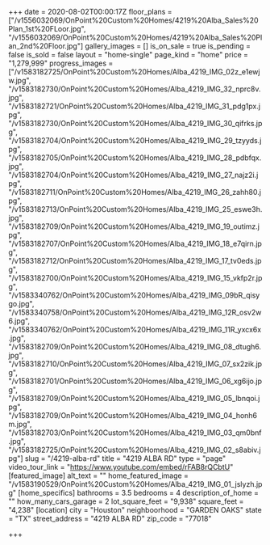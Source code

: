 +++
date = 2020-08-02T00:00:17Z
floor_plans = ["/v1556032069/OnPoint%20Custom%20Homes/4219%20Alba_Sales%20Plan_1st%20FLoor.jpg", "/v1556032069/OnPoint%20Custom%20Homes/4219%20Alba_Sales%20Plan_2nd%20Floor.jpg"]
gallery_images = []
is_on_sale = true
is_pending = false
is_sold = false
layout = "home-single"
page_kind = "home"
price = "1,279,999"
progress_images = ["/v1583182725/OnPoint%20Custom%20Homes/Alba_4219_IMG_02z_e1ewjw.jpg", "/v1583182730/OnPoint%20Custom%20Homes/Alba_4219_IMG_32_nprc8v.jpg", "/v1583182721/OnPoint%20Custom%20Homes/Alba_4219_IMG_31_pdg1px.jpg", "/v1583182730/OnPoint%20Custom%20Homes/Alba_4219_IMG_30_qifrks.jpg", "/v1583182704/OnPoint%20Custom%20Homes/Alba_4219_IMG_29_tzyyds.jpg", "/v1583182705/OnPoint%20Custom%20Homes/Alba_4219_IMG_28_pdbfqx.jpg", "/v1583182704/OnPoint%20Custom%20Homes/Alba_4219_IMG_27_najz2i.jpg", "/v1583182711/OnPoint%20Custom%20Homes/Alba_4219_IMG_26_zahh80.jpg", "/v1583182713/OnPoint%20Custom%20Homes/Alba_4219_IMG_25_eswe3h.jpg", "/v1583182709/OnPoint%20Custom%20Homes/Alba_4219_IMG_19_outimz.jpg", "/v1583182707/OnPoint%20Custom%20Homes/Alba_4219_IMG_18_e7qirn.jpg", "/v1583182712/OnPoint%20Custom%20Homes/Alba_4219_IMG_17_tv0eds.jpg", "/v1583182700/OnPoint%20Custom%20Homes/Alba_4219_IMG_15_vkfp2r.jpg", "/v1583340762/OnPoint%20Custom%20Homes/Alba_4219_IMG_09bR_qisygo.jpg", "/v1583340758/OnPoint%20Custom%20Homes/Alba_4219_IMG_12R_osv2w6.jpg", "/v1583340762/OnPoint%20Custom%20Homes/Alba_4219_IMG_11R_yxcx6x.jpg", "/v1583182709/OnPoint%20Custom%20Homes/Alba_4219_IMG_08_dtugh6.jpg", "/v1583182710/OnPoint%20Custom%20Homes/Alba_4219_IMG_07_sx2zik.jpg", "/v1583182701/OnPoint%20Custom%20Homes/Alba_4219_IMG_06_xg6ijo.jpg", "/v1583182709/OnPoint%20Custom%20Homes/Alba_4219_IMG_05_lbnqoi.jpg", "/v1583182709/OnPoint%20Custom%20Homes/Alba_4219_IMG_04_honh6m.jpg", "/v1583182703/OnPoint%20Custom%20Homes/Alba_4219_IMG_03_qm0bnf.jpg", "/v1583182725/OnPoint%20Custom%20Homes/Alba_4219_IMG_02_s8abiv.jpg"]
slug = "/4219-alba-rd"
title = "4219 ALBA RD"
type = "page"
video_tour_link = "https://www.youtube.com/embed/rFAB8rQCbtU"
[featured_image]
alt_text = ""
home_featured_image = "/v1583190529/OnPoint%20Custom%20Homes/Alba_4219_IMG_01_jslyzh.jpg"
[home_specifics]
bathrooms = 3.5
bedrooms = 4
description_of_home = ""
how_many_cars_garage = 2
lot_square_feet = "9,938"
square_feet = "4,238"
[location]
city = "Houston"
neighboorhood = "GARDEN OAKS"
state = "TX"
street_address = "4219 ALBA RD"
zip_code = "77018"

+++
